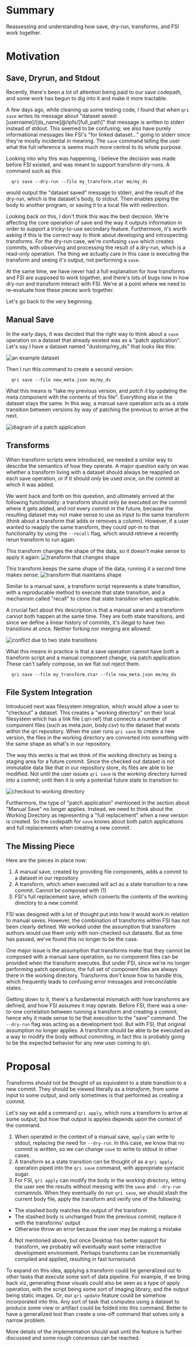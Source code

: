# Summary

Reassessing and understanding how save, dry-run, transforms, and FSI work together.

# Motivation

## Save, Dryrun, and Stdout

Recently, there's been a lot of attention being paid to our save codepath, and some work has begun to dig into it and make it more tractable.

A few days ago, while cleaning up some testing code, I found that when `qri save` writes its message about "dataset saved: [username]/[ds_name]@/ipfs/[full_path]" that message is written to stderr instead of stdout. This seemed to be confusing; we also have purely informational messages like FSI's "for linked dataset..." going to stderr since they're mostly incidental in meaning. The `save` command telling the user what the full reference is seems much more central to its whole purpose.

Looking into why this was happening, I believe the decision was made before FSI existed, and was meant to support transform dry-runs. A command such as this:

```
  qri save --dry-run --file my_transform.star me/my_ds
```

would output the "dataset saved" message to stderr, and the result of the dry-run, which is the dataset's body, to stdout. Then enables piping the body to another program, or saving it to a local file with redirection.

Looking back on this, I don't think this was the best decision. We're affecting the core operation of save and the way it outputs information in order to support a tricky-to-use secondary feature. Furthermore, it's worth asking if this is the correct way to think about developing and introspecting transforms. For the dry-run case, we're confusing `save` which creates commits, with observing and processing the result of a dry-run, which is a read-only operation. The thing we actually care in this case is executing the transform and seeing it's output, not performing a `save`.

At the same time, we have never had a full explanation for how transforms and FSI are supposed to work together, and there's lots of bugs now in how dry-run and transform interact with FSI. We're at a point where we need to re-evaluate how these pieces work together.

Let's go back to the very beginning.

## Manual Save

In the early days, it was decided that the right way to think about a `save` operation on a dataset that already existed was as a "patch application". Let's say I have a dataset named "dustomp/my_ds" that looks like this:

![an example dataset](https://github.com/qri-io/rfcs/blob/rfc-xform/img/dataset_01.png)

Then I run this command to create a second version:

```
  qri save --file new_meta.json me/my_ds
```

What this means is "take my previous version, and *patch it* by updating the meta component with the contents of this file". Everything else in the dataset stays the same. In this way, a manual save operation acts as a state transition between versions by way of patching the previous to arrive at the next.

![diagram of a patch application](https://github.com/qri-io/rfcs/blob/rfc-xform/img/dataset_02_patch_application.png)

## Transforms

When transform scripts were introduced, we needed a similar way to describe the semantics of how they operate. A major question early on was whether a transform living with a dataset should always be reapplied on each save operation, or if it should only be used once, on the commit at which it was added.

We went back and forth on this question, and ultimately arrived at the following functionality: a transform should only be executed on the commit where it gets added, and not every commit in the future, because the resulting dataset may not make sense to use as input to the same transform (think about a transform that adds or removes a column). However, if a user wanted to reapply the same transform, they could opt-in to that functionality by using the `--recall` flag, which would retrieve a recently rerun transform to run again.

This transform changes the shape of the data, so it doesn't make sense to apply it again:
![transform that changes shape](https://github.com/qri-io/rfcs/blob/rfc-xform/img/dataset_03_xform_diff_shape.png)

This transform keeps the same shape of the data; running it a second time makes sense:
![transform that maintains shape](https://github.com/qri-io/rfcs/blob/rfc-xform/img/dataset_04_xform_same_shape.png)

Similar to a manual save, a transform script represents a state transition, with a reproducable method to execute that state transition, and a mechanism called "recall" to clone that state transition when applicable.

A crucial fact about this description is that a manual save and a transform cannot both happen at the same time. They are both state transitions, and since we define a linear history of commits, it's illegal to have two transitions at once. Neither forking nor merging are allowed:

![conflict due to two state transitions](https://github.com/qri-io/rfcs/blob/rfc-xform/img/dataset_05_conflict.png)

What this means in practice is that a save operation cannot have both a transform script and a manual component change, via patch application. These can't safely compose, so we flat out reject them.

```
  qri save --file my_transform.star --file new_meta.json me/my_ds
```

## File System Integration

Introduced next was filesystem integration, which would allow a user to "checkout" a dataset. This creates a "working directory" on their local filesystem which has a link file (.qri-ref) that connects a number of component files (such as meta.json, body.csv) to the dataset that exists within the qri repository. When the user runs `qri save` to create a new version, the files in the working directory are converted into something with the same shape as what's in our repository.

The way this works is that we think of the working directory as being a staging area for a future commit. Since the checked out dataset is not immutable data like that in our repository store, its files are able to be modified. Not until the user issues `qri save` is the working directory turned into a commit; until then it is only a potential future state to transition to:

![checkout to working directory](https://github.com/qri-io/rfcs/blob/rfc-xform/img/dataset_06_working_dir.png)

Furthermore, the type of "patch application" mentioned in the section about "Manual Save" no longer applies. Instead, we need to think about the Working Directory as representing a "full replacement" when a new version is created. So the codepath for `save` knows about both patch applications and full replacements when creating a new commit.

## The Missing Piece

Here are the pieces in place now:

1) A manual save, created by providing file components, adds a commit to a dataset in our repository
2) A transform, which when executed will act as a state transition to a new commit. Cannot be composed with (1)
3) FSI's full replacement save, which converts the contents of the working directory to a new commit

FSI was designed with a lot of thought put into how it would work in relation to manual saves. However, the combination of transforms within FSI has not been clearly defined. We worked under the assumption that transform authors would use them only with non-checked out datasets. But as time has passed, we've found this no longer to be the case.

One major issue is the assumption that transforms make that they cannot be composed with a manual save operation, so no component files can be provided when the transform executes. But under FSI, since we're no longer performing patch operations, the full set of component files are always there in the working directory. Transforms don't know how to handle this, which frequently leads to confusing error messages and irreconcilable states.

Getting down to it, there's a fundamental mismatch with how transforms are defined, and how FSI assumes it may operate. Before FSI, there was a one-to-one correlation between running a transform and creating a commit, hence why it made sense to tie that execution to the "save" command. The `--dry-run` flag was acting as a development tool. But with FSI, that original assumption no longer applies. A transform should be able to be executed as a way to modify the body without commiting, in fact this is probably going to be the expected behavior for any new user coming to qri.

# Proposal

Transforms should not be thought of as equivalent to a state transition to a new commit. They should be viewed literally as a *transform*, from some input to some output, and only sometimes is that performed as creating a commit.

Let's say we add a command `qri apply`, which runs a transform to arrive at some output; but how that output is applies depends upon the context of the command.

1) When operated in the context of a manual save, `apply` can write to stdout, replacing the need for `--dry-run`. In this case, we know that no commit is written, so we can change `save` to write to stdout in other cases.
2) A transform as a state transition can be thought of as a `qri apply` operation piped into the `qri save` command, with appropriate syntacic sugar.
3) For FSI, `qri apply` can modify the body in the working directory, letting the user see the results without messing with the `save` and `--dry-run` comamnds. When they eventually do run `qri save`, we should stash the current body file, apply the transform and verify one of the following:
  * The stashed body matches the output of the transform
  * The stashed body is unchanged from the previous commit, replace it with the transforms' output
  * Otherwise throw an error because the user may be making a mistake
4) Not mentioned above, but once Desktop has better support for transform, we probably will eventually want some interactive development environment. Perhaps transforms can be incrementally compiled and applied, resulting in fast turnaround.

To expand on this idea, applying a transform could be generalized out to other tasks that execute some sort of data pipeline. For example, if we bring back viz, generating those visuals could also be seen as a type of apply operation, with the script being some sort of imaging library, and the output being static images. Or, our `qri update` feature could be somehow incorporated into this. Any sort of task that computes using a dataset to produce some view or artifact could be folded into this command. Better to have a generalized tool than create a one-off command that solves only a narrow problem.

More details of the implementation should wait until the feature is further discussed and some rough concensus can be reached.
